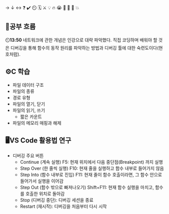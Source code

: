 → ↓ ↔ ❓ ✔️ ⏲️ 🗓️ ⚔️ 💡 🔥 😭 👏 🎵 🚨 💥

## 🧠공부 흐름

⏲️**13:50** 네트워크에 관한 개념은 인강으로 대략 파악했다. 직접 코딩하며 배워야 할 것은 디버깅을 통해 함수의 동작 원리를 파악하는 방법과 디버깅 툴에 대한 숙련도이다(현호처럼).

## ⚙️C 학습

- 파일 데이터 구조
- 파일의 종류
- 경로 유형
- 파일의 열기, 닫기
- 파일의 읽기, 쓰기
  - 짧은 카운트
- 파일의 메모리 매핑과 해제

## 🖥️VS Code 활용법 연구

- 디버깅 주요 버튼
  - Continue (계속 실행) F5: 현재 위치에서 다음 중단점(Breakpoint) 까지 실행
  - Step Over (한 줄씩 실행) F10: 현재 줄을 실행하고 함수 내부로 들어가지 않음
  - Step Into (함수 내부로 진입) F11: 현재 줄이 함수 호출이라면, 그 함수 안으로 들어가서 실행을 이어감
  - Step Out (함수 밖으로 빠져나오기) Shift+F11: 현재 함수 실행을 마치고, 함수를 호출한 위치로 돌아감
  - Stop (디버깅 중단): 디버깅 세션을 종료
  - Restart (재시작): 디버깅을 처음부터 다시 시작
